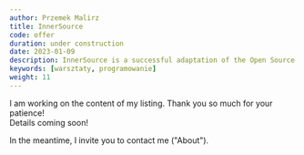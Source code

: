 ```yaml
---
author: Przemek Malirz
title: InnerSource
code: offer
duration: under construction
date: 2023-01-09
description: InnerSource is a successful adaptation of the Open Source philosophy behind closed company doors
keywords: [warsztaty, programowanie]
weight: 11
---
```

I am working on the content of my listing. Thank you so much for your patience!\
Details coming soon!

In the meantime, I invite you to contact me ("About").